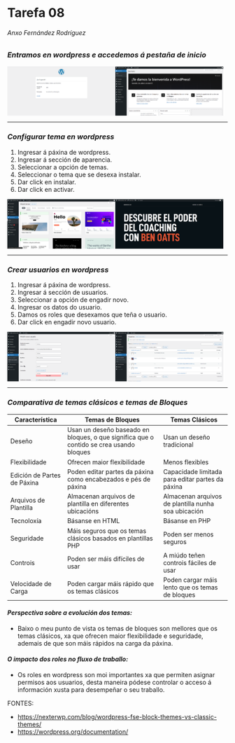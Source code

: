 # Tarefa 08
###### Anxo Fernández Rodríguez
### *Entramos en wordpress e accedemos á pestaña de inicio*
<div style="display: flex;">
  <img src="img/img2.png" style="width: 49%;">
  <img src="img/img3.png" style="width: 49%;">
</div>

---

### *Configurar tema en wordpress*
1. Ingresar á páxina de wordpress.
2. Ingresar á sección de aparencia.
3. Seleccionar a opción de temas.
4. Seleccionar o tema que se desexa instalar.
5. Dar click en instalar.
6. Dar click en activar.

<div style="display: flex;">
  <img src="img/img1.png" style="width: 49%;">
  <img src="img/img4.png" style="width: 49%;">
</div>

---
### *Crear usuarios en wordpress*
1. Ingresar á páxina de wordpress.
2. Ingresar á sección de usuarios.
3. Seleccionar a opción de engadir novo.
4. Ingresar os datos do usuario.
5. Damos os roles que desexamos que teña o usuario.
6. Dar click en engadir novo usuario.

<div style="display: flex;">
  <img src="img/us1.png" style="width: 49%;">
  <img src="img/us2.png" style="width: 49%;">
</div>

---

### *Comparativa de temas clásicos e temas de Bloques*
| Característica         | Temas de Bloques                                                                        | Temas Clásicos                                      |
|------------------------|-----------------------------------------------------------------------------------------|-----------------------------------------------------|
| Deseño                 | Usan un deseño baseado en bloques, o que significa que o contido se crea usando bloques | Usan un deseño tradicional                          |
| Flexibilidade          | Ofrecen maior flexibilidade                                                             | Menos flexibles                                     |
| Edición de Partes de Páxina | Poden editar partes da páxina como encabezados e pés de páxina                          | Capacidade limitada para editar partes da páxina    |
| Arquivos de Plantilla  | Almacenan arquivos de plantilla en diferentes ubicacións                                | Almacenan arquivos de plantilla nunha soa ubicación |
| Tecnoloxía             | Básanse en HTML                                                                         | Básanse en PHP                                      |
| Seguridade             | Máis seguros que os temas clásicos basados en plantillas PHP                            | Poden ser menos seguros                             |
| Controis               | Poden ser máis difíciles de usar                                             | A miúdo teñen controis fáciles de usar              |
| Velocidade de Carga    | Poden cargar máis rápido que os temas clásicos                                          | Poden cargar máis lento que os temas de bloques     |

#### *Perspectiva sobre a evolución dos temas:*
- Baixo o meu punto de vista os temas de bloques son mellores que os temas clásicos, xa que ofrecen maior flexibilidade e seguridade, ademais de que son máis rápidos na carga da páxina.

#### *O impacto dos roles no fluxo de traballo:*
- Os roles en wordpress son moi importantes xa que permiten asignar permisos aos usuarios, desta maneira pódese controlar o acceso á información xusta para desempeñar o seu traballo.


FONTES:
- https://nexterwp.com/blog/wordpress-fse-block-themes-vs-classic-themes/
- https://wordpress.org/documentation/
